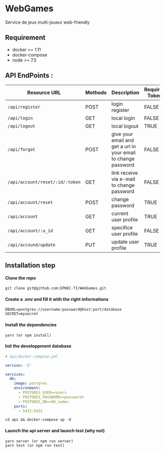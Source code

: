 # WebGames
Service de jeux multi-joueur web-friendly

## Requirement
- docker >= 1.11
- docker-compose
- node >= 7.5

## API EndPoints :

| Resource URL | Methods | Description | Requires Token | More information |
| -------- | ------------- | --------- |--------------- | ---------------- |
| `/api/register` | POST | login register | FALSE | 
| `/api/login` | GET | local login | FALSE | 
| `/api/logout`| GET | local logout | TRUE |
| `/api/forgot` | POST | give your email and get a url in your email to change password | FALSE |
| `/api/account/reset/:id/:token` | GET | link receive via e-mail to change password | FALSE | token is a reset token |
| `/api/account/reset` | POST | change password | TRUE | 
| `/api/account`| GET | current user profile | TRUE |
| `/api/account/:u_id` | GET | specifice user profile | FALSE | public informations |
| `/api/accound/update` | PUT | update user profile | TRUE |
## Installation step

#### Clone the repo
```
git clone git@github.com:EPHEC-TI/WebGames.git
```

#### Create a .env and fill it with the right informations
```
DBURL=postgres://username:password@host:port/database
SECRET=mysecret
```

#### Install the dependencies
```
yarn (or npm install)
```

#### Init the developpment database
```yml
# api/docker-compose.yml

version: '2'

services:
  db:
    image: postgres
    environment:
      - POSTGRES_USER=<user>
      - POSTGRES_PASSWORD=<password>
      - POSTGRES_DB=<db_name>
    ports:
      - 5432:5432
```

```
cd api && docker-compose up -d
```

#### Launch the api server and launch test (why not)
```
yarn server (or npm run server)
yarn test (or npm run test)
```
